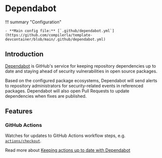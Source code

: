 # Dependabot

!!! summary "Configuration"

    - **Main config file:** [`.github/dependabot.yml`](https://github.com/compilerla/template-devcontainer/blob/main/.github/dependabot.yml)

## Introduction

[Dependabot](https://docs.github.com/en/code-security/dependabot) is GitHub's service for keeping repository dependencies
up to date and staying ahead of security vulnerabilities in open source packages.

Based on the configured package ecosystems, Dependabot will send alerts to repository administrators for security-related events
in referenced packages. Dependabot will also open Pull Requests to update dependencies when fixes are published.

## Features

### GitHub Actions

Watches for updates to GitHub Actions workflow steps, e.g. [`actions/checkout`](https://github.com/actions/checkout).

Read more about [Keeping actions up to date with Dependabot](https://docs.github.com/en/code-security/dependabot/working-with-dependabot/keeping-your-actions-up-to-date-with-dependabot)
